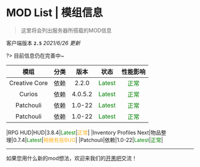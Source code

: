 # MOD List | 模组信息

>这里将会列出服务器所搭载的MOD信息

客户端版本 **`2.5`** *2021/6/26 更新*

?> 目前信息仍在完善中~

|模组|分类|版本|状态|性能影响|
| :----: | :----: | :----: | :----: | :----: |
|Creative Core|依赖|2.2.0|<span style="color:green">Latest</span>|<span style="color:green">正常</span>|
|Curios|依赖|4.0.5.2|<span style="color:green">Latest</span>|<span style="color:green">正常</span>|
|Patchouli|依赖|1.0-22|<span style="color:green">Latest</span>|<span style="color:green">正常</span>|
|Patchouli|依赖|1.0-22|<span style="color:green">Latest</span>|<span style="color:green">正常</span>|

|RPG HUD|HUD|3.8.4|<span style="color:green">Latest</span>|<span style="color:#FFB11B">正常</span>|
|Inventory Profiles Next|物品整理|0.7.4|<span style="color:green">Latest</span>|<span style="color:#FFB11B">稍微有些BUG</span>|
|Patchouli|依赖|1.0-22|<span style="color:green">Latest</span>|<span style="color:green">正常</span>|

----

如果您用什么新的mod想法，欢迎来我们的[开黑吧](https://kaihei.co/bPw8sV)交流！